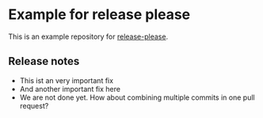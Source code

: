 # Example for release please

This is an example repository for [release-please](https://github.com/googleapis/release-please).

## Release notes

- This ist an very important fix
- And another important fix here
- We are not done yet. How about combining multiple commits in one pull request?

